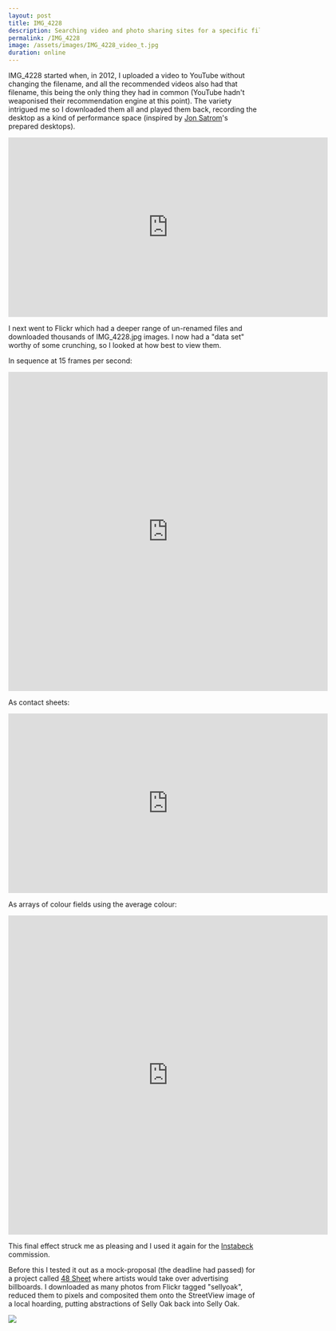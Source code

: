 ```yaml
---
layout: post
title: IMG_4228
description: Searching video and photo sharing sites for a specific filename to get a broad sample.
permalink: /IMG_4228
image: /assets/images/IMG_4228_video_t.jpg
duration: online
---
```


IMG_4228 started when, in 2012, I uploaded a video to YouTube without changing the filename, and all the recommended videos also had that filename, this being the only thing they had in common (YouTube hadn't weaponised their recommendation engine at this point). The variety intrigued me so I downloaded them all and played them back, recording the desktop as a kind of performance space (inspired by [Jon Satrom](http://jonsatrom.com)'s prepared desktops).

<iframe src="https://player.vimeo.com/video/34801741" width="640" height="360" frameborder="0" allow="autoplay; fullscreen" allowfullscreen></iframe>

I next went to Flickr which had a deeper range of un-renamed files and downloaded thousands of IMG_4228.jpg images. I now had a "data set" worthy of some crunching, so I looked at how best to view them.

In sequence at 15 frames per second:

<iframe src="https://player.vimeo.com/video/35092853" width="640" height="640" frameborder="0" allow="autoplay; fullscreen" allowfullscreen></iframe>

As contact sheets:

<iframe src="https://player.vimeo.com/video/35092220" width="640" height="360" frameborder="0" allow="autoplay; fullscreen" allowfullscreen></iframe>

As arrays of colour fields using the average colour:

<iframe src="https://player.vimeo.com/video/35112704" width="640" height="640" frameborder="0" allow="autoplay; fullscreen" allowfullscreen></iframe>

This final effect struck me as pleasing and I used it again for the [Instabeck](http://art.peteashton.com/instabeck) commission. 

Before this I tested it out as a mock-proposal (the deadline had passed) for a project called [48 Sheet](http://www.werk.org.uk/projects/48-sheet) where artists would take over advertising billboards. I downloaded as many photos from Flickr tagged "sellyoak", reduced them to pixels and composited them onto the StreetView image of a local hoarding, putting abstractions of Selly Oak back into Selly Oak.

![](http://art.peteashton.com/assets/images/Billboard_Selly_Oak.jpg)

